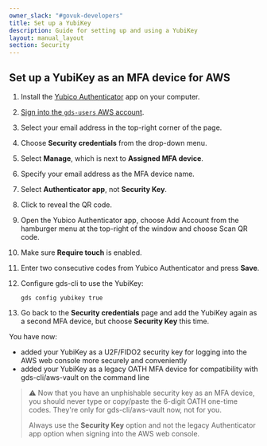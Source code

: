 ```yaml
---
owner_slack: "#govuk-developers"
title: Set up a YubiKey
description: Guide for setting up and using a YubiKey
layout: manual_layout
section: Security
---
```


## Set up a YubiKey as an MFA device for AWS

1. Install the [Yubico Authenticator](https://www.yubico.com/products/yubico-authenticator/) app on your computer.
1. [Sign into the `gds-users` AWS account](https://gds-users.signin.aws.amazon.com/console).
1. Select your email address in the top-right corner of the page.
1. Choose __Security credentials__ from the drop-down menu.
1. Select __Manage__, which is next to __Assigned MFA device__.
1. Specify your email address as the MFA device name.
1. Select __Authenticator app__, not __Security Key__.
1. Click to reveal the QR code.
1. Open the Yubico Authenticator app, choose Add Account from the hamburger menu at the top-right of the window and choose Scan QR code.
1. Make sure __Require touch__ is enabled.
1. Enter two consecutive codes from Yubico Authenticator and press __Save__.
1. Configure gds-cli to use the YubiKey:

    ```
    gds config yubikey true
    ```

1. Go back to the __Security credentials__ page and add the YubiKey again as a second MFA device, but choose __Security Key__ this time.

You have now:

- added your YubiKey as a U2F/FIDO2 security key for logging into the AWS web console more securely and conveniently
- added your YubiKey as a legacy OATH MFA device for compatibility with gds-cli/aws-vault on the command line

> ⚠️ Now that you have an unphishable security key as an MFA device, you should never type or copy/paste the 6-digit OATH one-time codes. They're only for gds-cli/aws-vault now, not for you.
>
> Always use the __Security Key__ option and not the legacy Authenticator app option when signing into the AWS web console.
